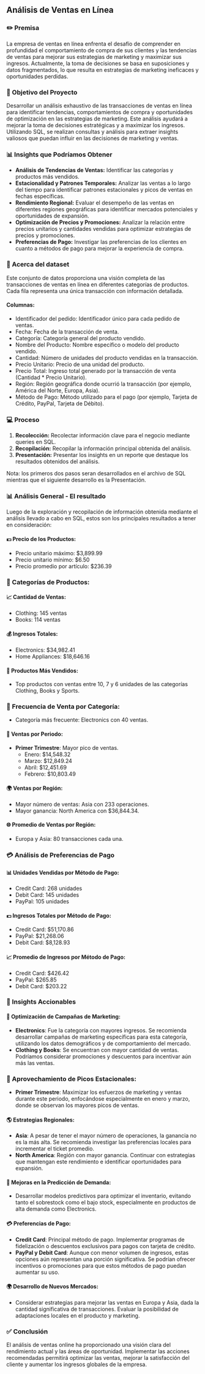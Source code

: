 ## Análisis de Ventas en Línea

### ✏️ Premisa
La empresa de ventas en línea enfrenta el desafío de comprender en profundidad el comportamiento de compra de sus clientes y las tendencias de ventas para mejorar sus estrategias de marketing y maximizar sus ingresos. Actualmente, la toma de decisiones se basa en suposiciones y datos fragmentados, lo que resulta en estrategias de marketing ineficaces y oportunidades perdidas.

### 🚀 Objetivo del Proyecto
Desarrollar un análisis exhaustivo de las transacciones de ventas en línea para identificar tendencias, comportamientos de compra y oportunidades de optimización en las estrategias de marketing. Este análisis ayudará a mejorar la toma de decisiones estratégicas y a maximizar los ingresos. Utilizando SQL, se realizan consultas y análisis para extraer insights valiosos que puedan influir en las decisiones de marketing y ventas.

### 📊 Insights que Podríamos Obtener
- **Análisis de Tendencias de Ventas:** Identificar las categorías y productos más vendidos.
- **Estacionalidad y Patrones Temporales:** Analizar las ventas a lo largo del tiempo para identificar patrones estacionales y picos de ventas en fechas específicas.
- **Rendimiento Regional:** Evaluar el desempeño de las ventas en diferentes regiones geográficas para identificar mercados potenciales y oportunidades de expansión.
- **Optimización de Precios y Promociones:** Analizar la relación entre precios unitarios y cantidades vendidas para optimizar estrategias de precios y promociones.
- **Preferencias de Pago:** Investigar las preferencias de los clientes en cuanto a métodos de pago para mejorar la experiencia de compra.

### 🧾 Acerca del dataset
Este conjunto de datos proporciona una visión completa de las transacciones de ventas en línea en diferentes categorías de productos. Cada fila representa una única transacción con información detallada.

#### Columnas:
- Identificador del pedido: Identificador único para cada pedido de ventas.
- Fecha: Fecha de la transacción de venta.
- Categoría: Categoría general del producto vendido.
- Nombre del Producto: Nombre específico o modelo del producto vendido.
- Cantidad: Número de unidades del producto vendidas en la transacción.
- Precio Unitario: Precio de una unidad del producto.
- Precio Total: Ingreso total generado por la transacción de venta (Cantidad * Precio Unitario).
- Región: Región geográfica donde ocurrió la transacción (por ejemplo, América del Norte, Europa, Asia).
- Método de Pago: Método utilizado para el pago (por ejemplo, Tarjeta de Crédito, PayPal, Tarjeta de Débito).

### 💻 Proceso
1. **Recolección:** Recolectar información clave para el negocio mediante queries en SQL.
2. **Recopilación:** Recopilar la información principal obtenida del análisis.
3. **Presentación:** Presentar los insights en un reporte que destaque los resultados obtenidos del análisis.

Nota: los primeros dos pasos seran desarrollados en el archivo de SQL mientras que el siguiente desarrollo es la Presentación.

### 📊 Análisis General - El resultado

Luego de la exploración y recopilación de información obtenida mediante el análisis llevado a cabo en SQL, estos son los principales resultados a tener en consideración:

#### 💵 Precio de los Productos:
- Precio unitario máximo: $3,899.99
- Precio unitario mínimo: $6.50
- Precio promedio por artículo: $236.39

### 🛒 Categorías de Productos:
#### 📈 Cantidad de Ventas:
- Clothing: 145 ventas
- Books: 114 ventas

#### 💰 Ingresos Totales:
- Electronics: $34,982.41
- Home Appliances: $18,646.16

#### 🥇 Productos Más Vendidos:
- Top productos con ventas entre 10, 7 y 6 unidades de las categorías Clothing, Books y Sports.

### 🔄 Frecuencia de Venta por Categoría:
- Categoría más frecuente: Electronics con 40 ventas.

#### 📅 Ventas por Periodo:
- **Primer Trimestre**: Mayor pico de ventas.
  - Enero: $14,548.32
  - Marzo: $12,849.24
  - Abril: $12,451.69
  - Febrero: $10,803.49

#### 🌍 Ventas por Región:
- Mayor número de ventas: Asia con 233 operaciones.
- Mayor ganancia: North America con $36,844.34.

#### 🌐 Promedio de Ventas por Región:
- Europa y Asia: 80 transacciones cada una.

### 💳 Análisis de Preferencias de Pago

#### 📊 Unidades Vendidas por Método de Pago:
- Credit Card: 268 unidades
- Debit Card: 145 unidades
- PayPal: 105 unidades

#### 💵 Ingresos Totales por Método de Pago:
- Credit Card: $51,170.86
- PayPal: $21,268.06
- Debit Card: $8,128.93

#### 📈 Promedio de Ingresos por Método de Pago:
- Credit Card: $426.42
- PayPal: $265.85
- Debit Card: $203.22

### 📝 Insights Accionables

#### 🚀 Optimización de Campañas de Marketing:
- **Electronics**: Fue la categoría con mayores ingresos. Se recomienda desarrollar campañas de marketing específicas para esta categoría, utilizando los datos demográficos y de comportamiento del mercado.
- **Clothing y Books**: Se encuentran con mayor cantidad de ventas. Podríamos considerar promociones y descuentos para incentivar aún más las ventas.

### 📆 Aprovechamiento de Picos Estacionales:
- **Primer Trimestre**: Maximizar los esfuerzos de marketing y ventas durante este periodo, enfocándose especialmente en enero y marzo, donde se observan los mayores picos de ventas.

#### 🌎 Estrategias Regionales:
- **Asia**: A pesar de tener el mayor número de operaciones, la ganancia no es la más alta. Se recomienda investigar las preferencias locales para incrementar el ticket promedio.
- **North America**: Región con mayor ganancia. Continuar con estrategias que mantengan este rendimiento e identificar oportunidades para expansión.

#### 🔮 Mejoras en la Predicción de Demanda:
- Desarrollar modelos predictivos para optimizar el inventario, evitando tanto el sobrestock como el bajo stock, especialmente en productos de alta demanda como Electronics.

#### 💳 Preferencias de Pago:
- **Credit Card**: Principal método de pago. Implementar programas de fidelización o descuentos exclusivos para pagos con tarjeta de crédito.
- **PayPal y Debit Card**: Aunque con menor volumen de ingresos, estas opciones aún representan una porción significativa. Se podrían ofrecer incentivos o promociones para que estos métodos de pago puedan aumentar su uso.

#### 🌍 Desarrollo de Nuevos Mercados:
- Considerar estrategias para mejorar las ventas en Europa y Asia, dada la cantidad significativa de transacciones. Evaluar la posibilidad de adaptaciones locales en el producto y marketing.

### ✅ Conclusión
El análisis de ventas online ha proporcionado una visión clara del rendimiento actual y las áreas de oportunidad. Implementar las acciones recomendadas permitirá optimizar las ventas, mejorar la satisfacción del cliente y aumentar los ingresos globales de la empresa.

